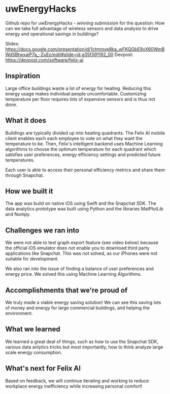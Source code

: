 # uwEnergyHacks
Github repo for uwEnergyHacks - *winning submission* for the question: How can we take full advantage of wireless sensors and data analysis to drive energy and operational savings in buildings?

Slides: https://docs.google.com/presentation/d/1ctmmve8ka_wFKQGbE9vX60WmBWdSBtwxaiP7a_-ZuEo/edit#slide=id.g35f391192_00
Devpost: https://devpost.com/software/felix-ai

## Inspiration
Large office buildings waste a lot of energy for heating.
Reducing this energy usage makes individual people uncomfortable.
Customizing temperature per floor requires lots of expensive sensors and is thus not done.

## What it does
Buildings are typically divided up into heating quadrants. The Felix AI mobile client enables each each employee to vote on what they want the temperature to be. Then, Felix's intelligent backend uses Machine Learning algorithms to choose the optimum temperature for each quadrant which satisfies user preferences, energy efficiency settings and predicted future temperatures.

Each user is able to access their personal efficiency metrics and share them through Snapchat. 

## How we built it
The app was build on native iOS using Swift and the Snapchat SDK.
The data analytics prototype was built using Python and the libraries MatPlotLib and Numpy.

## Challenges we ran into
We were not able to test graph export feature (see video below) because the official iOS emulator does not enable you to download third party applications like Snapchat.
This was not solved, as our iPhones were not suitable for development.

We also ran into the issue of finding a balance of user preferences and energy price. We solved this using Machine Learning Algorithms.

## Accomplishments that we're proud of
We truly made a viable energy saving solution! We can see this saving lots of money and energy for large commercial buildings, and helping the environment.
## What we learned
We learned a great deal of things, such as how to use the Snapchat SDK, various data anlytics tricks but most importantly, how to think analyze large scale energy consumption.

## What's next for Felix AI
Based on feedback, we will continue iterating and working to reduce workplace energy inefficiency while increasing personal comfort!
